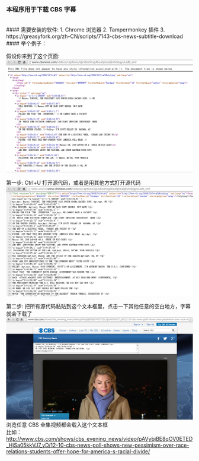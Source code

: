 ### 本程序用于下载 CBS 字幕


<br>
#### 需要安装的软件:
1. Chrome 浏览器  
2. Tampermonkey 插件  
3. https://greasyfork.org/zh-CN/scripts/7143-cbs-news-subtitle-download  
 

<br>
#### 举个例子：

假设你来到了这个页面:  
![1](README_img/1.png)

第一步: Ctrl+U 打开源代码，或者是用其他方式打开源代码  
![2](README_img/2.png)

第二步: 把所有源代码黏贴到这个文本框里，点击一下其他任意的空白地方，字幕就会下载了  
![3](README_img/3.png)      
浏览任意 CBS 全集视频都会载入这个文本框     
比如：   
http://www.cbs.com/shows/cbs_evening_news/video/pAVybjBE8qOV0ETED_HjSa05kkVJ7_yD/12-10-cbs-news-poll-shows-new-pessimism-over-race-relations-students-offer-hope-for-america-s-racial-divide/